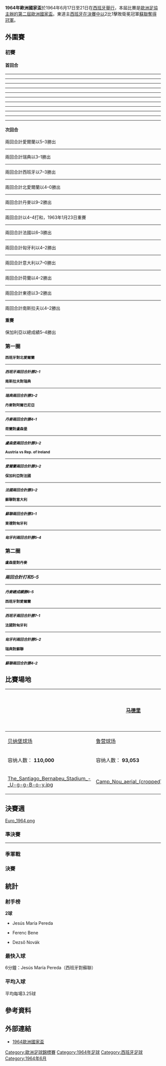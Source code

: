 **1964年歐洲國家盃**於1964年6月17日至21日在[西班牙舉行](../Page/西班牙.md "wikilink")，本屆比賽是[歐洲足協主辦的第二屆](https://zh.wikipedia.org/wiki/歐洲足協 "wikilink")[歐洲國家盃](https://zh.wikipedia.org/wiki/歐洲國家盃 "wikilink")。東道主[西班牙在決賽中以](https://zh.wikipedia.org/wiki/西班牙國家足球隊 "wikilink")2比1擊敗衛冕冠軍[蘇聯奪得冠軍](../Page/蘇聯國家足球隊.md "wikilink")。

## 外圍賽

### 初賽

#### 首回合

-----

-----

-----

-----

-----

-----

-----

-----

-----

-----

-----

#### 次回合

兩回合計愛爾蘭以5–3勝出

-----

兩回合計瑞典以3–1勝出

-----

兩回合計西班牙以7–3勝出

-----

兩回合計北愛爾蘭以4–0勝出

-----

兩回合計丹麥以9–2勝出

-----

兩回合計以4–4打和，1963年1月23日重賽

-----

兩回合計法國以6–3勝出

-----

兩回合計匈牙利以4–2勝出

-----

兩回合計意大利以7–0勝出

-----

兩回合計荷蘭以4–2勝出

-----

兩回合計東德以3–2勝出

-----

兩回合計南斯拉夫以4–2勝出

#### 重賽

保加利亞以總成績5–4勝出

### 第一圈

<span style = "font-size:85%">**西班牙對北愛爾蘭**</span>

-----

<span style ="font-size:85%"> ***西班牙兩回合計勝2–1***</span>

<span style ="font-size:85%">**南斯拉夫對瑞典**</span>

-----

<span style ="font-size:85%"> ***瑞典兩回合計勝3–2***</span>

<span style ="font-size:85%">**丹麥對阿爾巴尼亞**</span>

-----

<span style ="font-size:85%"> ***丹麥兩回合計勝4–1***</span>

<span style ="font-size:85%">**荷蘭對盧森堡**</span>

-----

<span style ="font-size:85%"> ***盧森堡兩回合計勝3–2***</span>

<span style ="font-size:85%">**Austria vs Rep. of Ireland**</span>

-----

<span style ="font-size:85%"> ***愛爾蘭兩回合計勝3–2***</span>

<span style ="font-size:85%">**保加利亞對法國**</span>

-----

<span style ="font-size:85%"> ***法國兩回合計勝3–2***</span>

<span style ="font-size:85%">**蘇聯對意大利**</span>

-----

<span style ="font-size:85%"> ***蘇聯兩回合計勝3–1***</span>

<span style ="font-size:85%">**東德對匈牙利**</span>

-----

<span style ="font-size:85%"> ***匈牙利兩回合計勝5–4***</span>

### 第二圈

<span style ="font-size:85%">**盧森堡對丹麥**</span>

-----

***兩回合計打和5–5***

-----

<span style ="font-size:85%"> ***丹麥總成績勝6–5*** </span>

<span style ="font-size:85%">**西班牙對愛爾蘭**</span>

-----

<span style ="font-size:85%"> ***西班牙兩回合計勝7–1***</span>

<span style = "font-size:85%">**法國對匈牙利**</span>

-----

<span style ="font-size:85%"> ***匈牙利兩回合計勝5–2***</span>


<span style ="font-size:85%">**瑞典對蘇聯**</span>

-----

<span style ="font-size:85%"> ***蘇聯兩回合計勝4–2***</span>

## 比賽場地

<table>
<thead>
<tr class="header">
<th></th>
<th><p><a href="../Page/马德里.md" title="wikilink">马德里</a></p></th>
<th><p><a href="https://zh.wikipedia.org/wiki/巴塞罗那" title="wikilink">巴塞罗那</a></p></th>
</tr>
</thead>
<tbody>
<tr class="odd">
<td><p><a href="https://zh.wikipedia.org/wiki/贝纳堡球场" title="wikilink">贝纳堡球场</a></p></td>
<td><p><a href="https://zh.wikipedia.org/wiki/鲁营球场" title="wikilink">鲁营球场</a></p></td>
<td></td>
</tr>
<tr class="even">
<td><p>容纳人数： <strong>110,000</strong></p></td>
<td><p>容纳人数： <strong>93,053</strong></p></td>
<td></td>
</tr>
<tr class="odd">
<td><p><a href="https://zh.wikipedia.org/wiki/File:The_Santiago_Bernabeu_Stadium_-_U-g-g-B-o-y.jpg" title="fig:The_Santiago_Bernabeu_Stadium_-_U-g-g-B-o-y.jpg">The_Santiago_Bernabeu_Stadium_-_U-g-g-B-o-y.jpg</a></p></td>
<td><p><a href="https://zh.wikipedia.org/wiki/File:Camp_Nou_aerial_(cropped).jpg" title="fig:Camp_Nou_aerial_(cropped).jpg">Camp_Nou_aerial_(cropped).jpg</a></p></td>
<td></td>
</tr>
</tbody>
</table>

## 決賽週

[Euro_1964.png](https://zh.wikipedia.org/wiki/File:Euro_1964.png "fig:Euro_1964.png")

### 準決賽

-----

### 季軍戰

### 決賽

## 統計

### 射手榜

**2球**

  - Jesús María Pereda

  - Ferenc Bene

  - Dezső Novák

### 最快入球

6分鐘：Jesús María Pereda（西班牙對蘇聯）

### 平均入球

平均每場3.25球

## 參考資料

## 外部連結

  - [1964歐洲國家盃](https://web.archive.org/web/20090502105053/http://en.euro2008.uefa.com/history/season%3D1964/index.html)

[Category:歐洲足球錦標賽](https://zh.wikipedia.org/wiki/Category:歐洲足球錦標賽 "wikilink")
[Category:1964年足球](https://zh.wikipedia.org/wiki/Category:1964年足球 "wikilink")
[Category:西班牙足球](https://zh.wikipedia.org/wiki/Category:西班牙足球 "wikilink")
[Category:1964年6月](https://zh.wikipedia.org/wiki/Category:1964年6月 "wikilink")